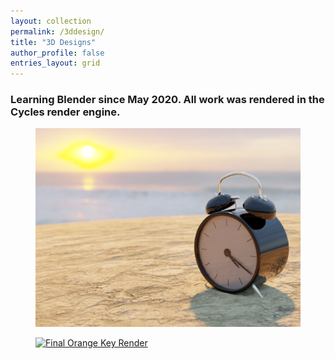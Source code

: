 ```yaml
---
layout: collection
permalink: /3ddesign/
title: "3D Designs"
author_profile: false
entries_layout: grid
---
```


### Learning Blender since May 2020. All work was rendered in the Cycles render engine.

<figure>
   <a href="/images/timestides.png">
   <img src="/images/timestides.png"
      alt="Times Tide will Smother You" />
   </a>
</figure>

<figure>
   <a href="https://github.com/rowanvredenburg/rowanvredenburg.github.io/tree/master/images/Final+Orange+Key.png">
   <img src="/images/Final+Orange+Key.png"
      alt="Final Orange Key Render" />
   </a>
</figure>